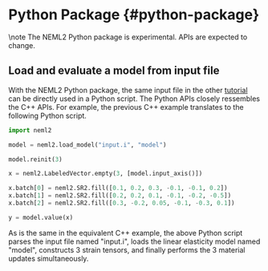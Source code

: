 # Python Package {#python-package}

\note
The NEML2 Python package is experimental. APIs are expected to change.

## Load and evaluate a model from input file

With the NEML2 Python package, the same input file in the other [tutorial](#cpp-backend) can be directly used in a Python script. The Python APIs closely ressembles the C++ APIs. For example, the previous C++ example translates to the following Python script.

```python
import neml2

model = neml2.load_model("input.i", "model")

model.reinit(3)

x = neml2.LabeledVector.empty(3, [model.input_axis()])

x.batch[0] = neml2.SR2.fill([0.1, 0.2, 0.3, -0.1, -0.1, 0.2])
x.batch[1] = neml2.SR2.fill([0.2, 0.2, 0.1, -0.1, -0.2, -0.5])
x.batch[2] = neml2.SR2.fill([0.3, -0.2, 0.05, -0.1, -0.3, 0.1])

y = model.value(x)
```

As is the same in the equivalent C++ example, the above Python script parses the input file named "input.i", loads the linear elasticity model named "model", constructs 3 strain tensors, and finally performs the 3 material updates simultaneously.
